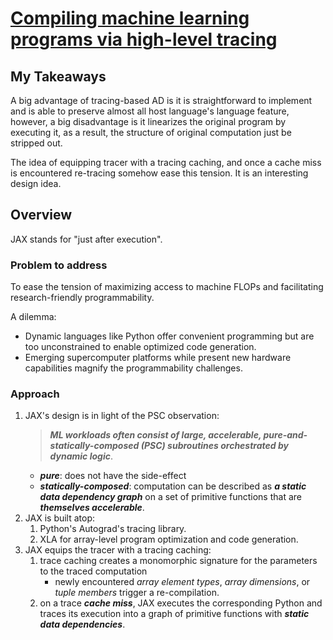 # [Compiling machine learning programs via high-level tracing](https://github.com/google/jax)

## My Takeaways

A big advantage of tracing-based AD is it is straightforward to implement and is able to preserve almost all host language's language feature, however, a big disadvantage is it linearizes the original program by executing it, as a result, the structure of original computation just be stripped out.

The idea of equipping tracer with a tracing caching, and once a cache miss is encountered re-tracing somehow ease this tension. It is an interesting design idea.

## Overview

JAX stands for "just after execution".

### Problem to address

To ease the tension of maximizing access to machine FLOPs and facilitating research-friendly programmability.

A dilemma:
- Dynamic languages like Python offer convenient programming but are too unconstrained to enable optimized code generation.
- Emerging supercomputer platforms while present new hardware capabilities magnify the programmability challenges.

### Approach

1. JAX's design is in light of the PSC observation:
    > _**ML workloads often consist of large, accelerable, pure-and-statically-composed (PSC) subroutines orchestrated by dynamic logic**_.
    - _**pure**_: does not have the side-effect
    - _**statically-composed**_: computation can be described as _**a static data dependency graph**_ on a set of primitive functions that are _**themselves accelerable**_.
1. JAX is built atop:
    1. Python's Autograd's tracing library.
    1. XLA for array-level program optimization and code generation.
1. JAX equips the tracer with a tracing caching:
    1. trace caching creates a monomorphic signature for the parameters to the traced computation
        - newly encountered _array element types_, _array dimensions_, or _tuple members_ trigger a re-compilation.
    1. on a trace _**cache miss**_, JAX executes the corresponding Python and traces its execution into a graph of primitive functions with _**static data dependencies**_.
